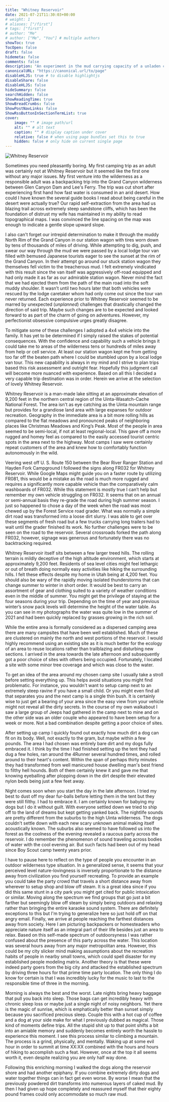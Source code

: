 ```yaml
---
title: "Whitney Reservoir"
date: 2021-07-21T11:30:03+00:00
# weight: 1
# aliases: ["/first"]
# tags: ["first"]
# author: "Me"
# author: ["Me", "You"] # multiple authors
showToc: true
TocOpen: false
draft: false
hidemeta: false
comments: false
description: "An experiment in the mud carrying capacity of a unladen canine."
canonicalURL: "https://canonical.url/to/page"
disableHLJS: true # to disable highlightjs
disableShare: false
disableHLJS: false
hideSummary: false
searchHidden: false
ShowReadingTime: true
ShowBreadCrumbs: false
ShowPostNavLinks: false
ShowRssButtonInSectionTermList: true
cover:
    image: "" # image path/url
    alt: "" # alt text
    caption: "" # display caption under cover
    relative: false # when using page bundles set this to true
    hidden: false # only hide on current single page
---
```


![Whitney Reservoir](images/whitney-stream.jpg)

Sometimes you need pleasantly boring. My first camping trip as an adult was certainly not at Whitney Reservoir but it seemed like the first one without any major issues. My first venture into the wilderness as a responsible adult was a backpacking trip into the Grand Canyon wilderness between Glen Canyon Dam and Lee's Ferry. The trip was cut short after experiencing first hand how fast water is consumed in an arid desert. How could I have known the several guide books I read about being careful in the desert were actually true? Our rapid self-extraction from the area had us blazing trail across extremely steep sandstone cliffs, which has been the foundation of distrust my wife has maintained in my ability to read topographical maps. I was convinced the line spacing on the map was enough to indicate a gentle slope upward slope.

I also can't forget our intrepid determination to make it through the muddy North Rim of the Grand Canyon in our station wagon with tires worn down by tens of thousands of miles of driving. While attempting to dig, push, and swear our way through the mud we were passed by a local lodge tour van filled with bemused Japanese tourists eager to see the sunset at the rim of the Grand Canyon. In their attempt go around our stuck station wagon they themselves fell victim to the treacherous mud. I felt extremely vindicated with this result since the van itself was aggressively off-road equipped and had only made it as far as our admirable station wagon. Never mind the fact that we had ejected them from the path of the main road into the soft muddy shoulder. It wasn’t until two hours later that both vehicles were rescued by the lodge caretaker whom had only come out since the tour van never returned. Each experience prior to Whitney Reservoir seemed to be marred by unexpected (*unplanned*) challenges that drastically changed the direction of said trip. Maybe such changes are to be expected and looked forward to as part of the charm of going on adventures. However, my perfectionist obsessive compulsive urges greatly disagree.

To mitigate some of these challenges I adopted a 4x4 vehicle into the family. It has yet to be determined if I simply raised the stakes of potential consequences. With the confidence and capability such a vehicle brings it could take me to areas of the wilderness tens or hundreds of miles away from help or cell service. At least our station wagon kept me from getting too far off the beaten path where I could be stumbled upon by a local lodge van tour. This new capability is always in my mind and I strive to plan trips based this risk assessment and outright fear. Hopefully this judgment call will become more nuanced with experience. Based on all this I decided a very capable trip destination was in order. Herein we arrive at the selection of lovely Whitney Reservoir.

Whitney Reservoir is a man-made lake sitting at an approximate elevation of 9,200 feet in the northern central region of the Uinta-Wasatch-Cache National Forest. The area isn't as eye catching as the Uinta mountain range but provides for a grandiose land area with large expanses for outdoor recreation. Geography in the immediate area is a bit more rolling hills as compared to the flat meadows and pronounced peaks of neighboring places like Christmas Meadows and King’s Peak. Most of the people in area seemed to be semi-local, if not at least regional-local. This gave off a more rugged and homey feel as compared to the easily accessed tourist centric spots in the area next to the highway. Most camps I saw were certainly repeat customers of the area and knew how to comfortably function autonomously in the wild.

Veering west off U. S. Route 150 between the Bear River Ranger Station and Hayden Fork Campground I followed the signs along FR032 for Whitney Reservoir. While Google Maps might guide you on a faster route by utilizing FR081, this would be a mistake as the road is much more rugged and requires a significantly more capable vehicle than the comparatively calm washboards of FR032. While this statement is mostly true I can’t help but remember my own vehicle struggling on FR032. It seems that on an annual or semi-annual basis they re-grade the road during high summer season. I just so happened to chose a day of the week when the road was most chewed up by the Forest Service road grader. What was normally a simple dirt road was transformed into a loose dirt slurry. I was able to get over these segments of fresh road but a few trucks carrying long trailers had to wait until the grader finished its work. No further challenges were to be seen on the road to the reservoir. Several crossroads forked the path along FR032, however, signage was generous and fortunately there was no backtracking required.

Whitney Reservoir itself sits between a few larger treed hills. The rolling terrain is mildly deceptive of the high altitude environment, which starts at approximately 9,200 feet. Residents of sea level cities might feel lethargic or out of breath doing normally easy activities like hiking the surrounding hills. I felt these effects despite my home in Utah being at 4,200 feet. You should also be wary of the rapidly moving isolated thunderstorms that can change summer to winter in short order. It would be best to carry an assortment of gear and clothing suited to a variety of weather conditions even in the middle of summer. You might get the privilege of staying at the four seasons during your trip. Depending on the time of year and previous winter’s snow pack levels will determine the height of the water table. As you can see in my photographs the water was quite low in the summer of 2021 and had been quickly replaced by grasses growing in the rich soil.

While the entire area is formally considered as a dispersed camping area there are many campsites that have been well established. Much of these are clustered on mainly the north and west portions of the reservoir. I would highly recommend using an existing site as it is much better for the ecology of an area to reuse locations rather than trailblazing and disturbing new sections. I arrived in the area towards the late afternoon and subsequently got a poor choice of sites with others being occupied. Fortunately, I located a site with some minor tree coverage and which was close to the water.

To get an idea of the area around my chosen camp site I usually take a stroll before setting everything up. This helps avoid situations you might find problematic. For instance, you wouldn't want to setup camp next to an extremely steep ravine if you have a small child. Or you might even find all that separates you and the next camp is a single thin bush. It is certainly wise to just get a bearing of your area since the easy view from your vehicle might not reveal all the dirty secrets. In the course of my own walkabout I saw a large group of Jeeps had gathered in the camp next to mine and on the other side was an older couple who appeared to have been setup for a week or more. Not a bad combination despite getting a poor choice of sites.

After setting up camp I quickly found out exactly how much dirt a dog can fit on its body. Well, not exactly to the gram, but maybe within a few pounds. The area I had chosen was entirely bare dirt and my dogs fully embraced it. I think by the time I had finished setting up the tent they had dug a few holes, ran around the 4Runner several hundred times, and rolled around to their heart's content. Within the span of perhaps thirty minutes they had transformed from well manicured house dwelling man's best friend to filthy hell hounds. Both of them certainly knew it and gave me that knowing eyeballing after plopping down in the dirt despite their elevated nylon beds being just a few feet away.

Night comes soon when you start the day in the late afternoon. I tried my best to dust off my dear fur-balls before letting them in the tent but they were still filthy. I had to embrace it. I am certainly known for babying my dogs but I do it without guilt. With everyone settled down we tried to ship off to the land of dreams but kept getting yanked back. The nightlife sounds are pretty different from the suburbs to the high Uinta wilderness. The dogs couldn't settle down with each new scary unknown animal making itself acoustically known. The suburbs also seemed to have followed us into the forest as the coolness of the evening revealed a raucous party across the reservoir. I do remember the phenomenon of sound traveling across bodies of water with the cool evening air. But such facts had been out of my head since Boy Scout camp twenty years prior.

I have to pause here to reflect on the type of people you encounter in an outdoor wilderness type situation. In a generalized sense, it seems that your perceived level nature-lovingness is inversely proportionate to the distance away from civilization you find yourself recreating. To provide an example you could take the party crowd that travels a short distance away from wherever to setup shop and blow off steam. It is a great idea since if you did this same stunt in a city park you might get cited for public intoxication or similar. Moving along the spectrum we find groups that go just a bit farther but seemingly blow off steam by simply being outdoors and relaxing rather than bringing the entire karaoke sound system. There are definitely exceptions to this but I'm trying to generalize here so just hold off on that angry email. Finally, we arrive at people reaching the farthest distances away from society. Here I am picturing backpackers or homesteaders who appreciate nature itself as an integral part of their life besides just an area to relax. Based on this self-made spectrum of outdoorsyness I was rather confused about the presence of this party across the water. This location was several hours away from any major metropolitan area. However, this could be my city slicker mind making assumptions about the recreation habits of people in nearby small towns, which could spell disaster for my established people modeling matrix. Another theory is that these were indeed party goers from the big city and attacked the established spectrum by driving three hours for that prime time party location. The only thing I do know for certain is that I was incredibly lucky for the music to last to the responsible time of three in the morning.

Morning is always the best and the worst. Late nights bring heavy baggage that pull you back into sleep. Those bags can get incredibly heavy with chronic sleep loss or maybe just a single night of noisy neighbors. Yet there is the magic of sunrise, which is emphatically better than sunset simply because you sacrificed precious sleep. Couple this with a hot cup of coffee and a dog at your side make for what I previously dubbed as magical. Those kind of moments define trips. All the stupid shit up to that point shifts a bit into an amiable memory and suddenly becomes entirely worth the hassle to experience this moment. I see this process similar to climbing a mountain. The process is a grind, physically, and mentally. Waking up at some evil hour in order to summit at time XX:XX combined with the hours and hours of hiking to accomplish such a feat. However, once at the top it all seems worth it, even despite realizing you are only half way done.

Following this enriching morning I walked the dogs along the reservoir shore and had another epiphany. If you combine extremely dirty dogs and water together things can in fact get even worse. By worse I mean that the previously powdered dirt transforms into numerous layers of caked mud. By then I had given up hope completely and reassured myself that their eighty pound frames could only accommodate so much raw mud.
